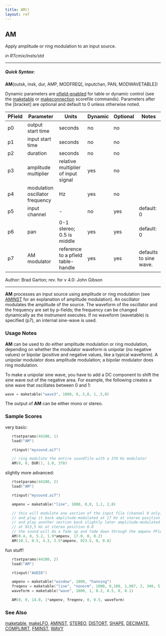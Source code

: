 ```yaml
---
title: AM()
layout: ref
---
```


## AM

Apply amplitude or ring modulation to an input source.

*in RTcmix/insts/std*  
  

-----

##### Quick Syntax:

**AM**(outsk, insk, dur, AMP, MODFREQ\[, inputchan, PAN, MODWAVETABLE\])

Dynamic parameters are [pfield-enabled](pfield-enabled.html) for
table or dynamic control (see the
[maketable](../scorefile/maketable.html) or
[makeconnection](../scorefile/makeconnection.html) scorefile
commands). Parameters after the \[bracket\] are optional and default to
0 unless otherwise noted.

PField	| Parameter | Units | Dynamic | Optional | Notes
------ | ------ | ------ | ------ | ------ | ------ |
p0 | output start time | seconds | no | no |
p1 | input start time | seconds | no | no |
p2 | duration | seconds | no | no |
p3 | amplitude multiplier | relative multiplier of input signal | yes | no |
p4 | modulation oscillator frequency | Hz | yes | no
p5 | input channel | - | no | yes | default: 0 |
p6 | pan | 0-1 stereo; 0.5 is middle | yes | yes | default: 0
p7 | AM modulator | reference to a pfield table-handle | yes | yes | defaults to sine wave. |

   Author:  Brad Garton; rev. for v 4.0: John Gibson

-----

  
**AM** processes an input source using amplitude or ring modulation (see
[AMINST](AMINST.html) for an explanation of amplitude modulation). An
oscillator modulates the amplitude of the source. The waveform of the
oscillator and the frequency are set by p-fields; the frequency can be
changed dynamically as the instrument executes. If no waveform
(wavetable) is specified (p7), an internal sine-wave is used.

### Usage Notes

**AM** can be used to do either amplitude modulation or ring modulation,
depending on whether the modulator waveform is unipolar (no negative
values) or bipolar (positive and negative values, like a typical
waveform). A unipolar modulator does amplitude modulation; a bipolar
modulator does ring modulation.

To make a unipolar sine wave, you have to add a DC component to shift
the sine wave out of the negative area. For example, the following
creates a sine wave that oscillates between 0 and 1:

```cpp
wave = maketable("wave3", 1000, 0,.5,0, 1,.5,0)
```

The output of **AM** can be either mono or stereo.

### Sample Scores

very basic:

```cpp
   rtsetparams(44100, 1)
   load("AM")

   rtinput("mysound.aif")

   // ring modulate the entire soundfile with a 378 Hz modulator
   AM(0, 0, DUR(), 1.0, 378)
```

  
  
slightly more advanced:

```cpp
   rtsetparams(44100, 2)
   load("AM")

   rtinput("mysound.aif")

   ampenv = maketable("line", 1000, 0,0, 1,1, 2,0)

   // this will modulate one section of the input file (channel 0 only)
   // and play it back amplitude-modulated at 17 Hz at stereo position 0.2,
   // and play another section back slightly later amplitude-modulated
   // at 923,5 Hz at stereo position 0.8
   // the sound will do a fade up and fade down through the ampenv PField
   AM(0.4, 0, 5.2, 1.9*ampenv, 17.0, 0, 0.2)
   AM(10.1, 0.5, 4.3, 3.5*ampenv, 923.5, 0, 0.8)
```

  
  
fun stuff\!

```cpp
   rtsetparams(44100, 2)
   load("AM")

   rtinput("AUDIO")

   ampenv = maketable("window", 1000, "hanning")
   freqenv = maketable("line", "nonorm", 1000, 0,100, 1,987, 2, 340, 5, 777.9)
   waveform = maketable("wave", 1000, 1, 0.2, 0.5, 0, 0.1)

   AM(0, 0, 14.0, 1*ampenv, freqenv, 0, 0.5, waveform)
```

### See Also

[maketable](../scorefile/maketable.html),
[makeLFO](../scorefile/makeLFO.html), [AMINST](AMINST.html),
[STEREO](STEREO.html), [DISTORT](DISTORT.html), [SHAPE](SHAPE.html),
[DECIMATE](DECIMATE.html), [COMPLIMIT](COMPLIMIT.html),
[FMINST](FMINST.html), [WAVY](WAVY.html)
